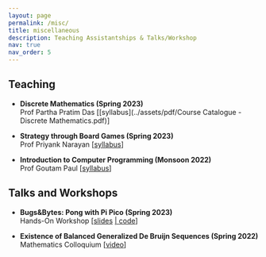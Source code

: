 ```yaml
---
layout: page
permalink: /misc/
title: miscellaneous
description: Teaching Assistantships & Talks/Workshop
nav: true
nav_order: 5
---
```


## Teaching

- **Discrete Mathematics (Spring 2023)**<br/>
  Prof Partha Pratim Das [[syllabus](../assets/pdf/Course Catalogue - Discrete Mathematics.pdf)] 

- **Strategy through Board Games (Spring 2023)**<br/>
  Prof Priyank Narayan [[syllabus](../assets/pdf/STBG.pdf)] 

- **Introduction to Computer Programming (Monsoon 2022)**<br/>
  Prof Goutam Paul [[syllabus](../assets/pdf/L1_Introduction.pdf)] 

## Talks and Workshops

- **Bugs&Bytes: Pong with Pi Pico (Spring 2023)**<br/>
  Hands-On Workshop [[slides](../assets/pdf/PiPong.pdf) [| code](https://github.com/bhumikamittal7/Python-Projects/blob/main/picopong.py)]

- **Existence of Balanced Generalized De Bruijn Sequences (Spring 2022)**<br/>
  Mathematics Colloquium [[video](https://www.youtube.com/watch?v=loDKHJ98rWM&list=PLaTCrA79FLSxwfBlJCTS9-YKd7N7h9Ejl)]